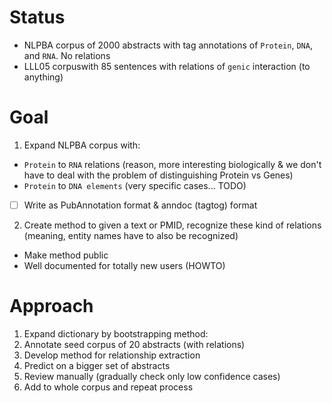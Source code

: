 # Status

* NLPBA corpus of 2000 abstracts with tag annotations of `Protein`, `DNA`, and `RNA`. No relations
* LLL05 corpuswith 85 sentences with relations of `genic` interaction (to anything)

# Goal

1. Expand NLPBA corpus with:
  * `Protein` to `RNA` relations (reason, more interesting biologically & we don't have to deal with the problem of distinguishing Protein vs Genes)
  * `Protein` to `DNA elements` (very specific cases... TODO)
  * [ ] Write as PubAnnotation format & anndoc (tagtog) format
2. Create method to given a text or PMID, recognize these kind of relations (meaning, entity names have to also be recognized)
  * Make method public
  * Well documented for totally new users (HOWTO)

# Approach

1. Expand dictionary by bootstrapping method:
  1. Annotate seed corpus of 20 abstracts (with relations)
  2. Develop method for relationship extraction
  3. Predict on a bigger set of abstracts
  4. Review manually (gradually check only low confidence cases)
  5. Add to whole corpus and repeat process

